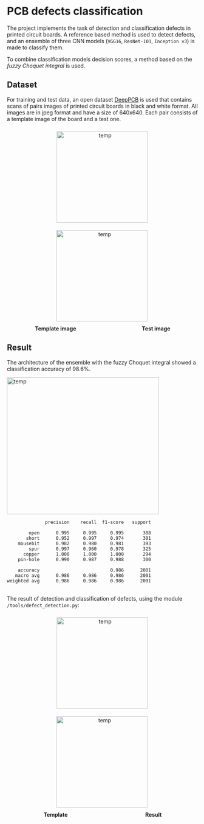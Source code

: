 # PCB defects classification

The project implements the task of detection and classification defects in printed circuit boards. A reference based method is used to detect defects, and an ensemble of three CNN models (`VGG16`, `ResNet-101`, `Inception v3`) is made to classify them.

To combine classification models decision scores, a method based on the _fuzzy Choquet integral_ is used.

## Dataset
For training and test data, an open dataset [DeepPCB](https://github.com/tangsanli5201/DeepPCB) is used that contains scans of pairs images of printed circuit boards in black and white format. All images are in jpeg format and have a size of 640x640. Each pair consists of a template image of the board and a test one.

<div align=center>
    <img src="https://user-images.githubusercontent.com/43219252/170834797-ea3a7441-dbb3-4417-ae71-1184d09aefa2.jpg" alt="temp" width="240" height="240" style="padding: 10px 5px 10px 10px">
    &nbsp;
    <img src="https://user-images.githubusercontent.com/43219252/170834985-5d8220b3-7cd1-402d-8f74-5bc8d3a45cd1.jpg" alt="temp" width="240" height="240" style="padding: 10px 10px 10px 5px">
</div>
<div align=center>
    <b>Template image</b>
    &nbsp;&nbsp;&nbsp;&nbsp;&nbsp;&nbsp;&nbsp;&nbsp;&nbsp;&nbsp;&nbsp;&nbsp;&nbsp;&nbsp;&nbsp;&nbsp;&nbsp;&nbsp;&nbsp;&nbsp;&nbsp;&nbsp;&nbsp;&nbsp;&nbsp;&nbsp;&nbsp;&nbsp;&nbsp;&nbsp;&nbsp;&nbsp;&nbsp;&nbsp;&nbsp;&nbsp;&nbsp;&nbsp;&nbsp;&nbsp;&nbsp;&nbsp;
    <b>Test image</b>
</div>

## Result
The architecture of the ensemble with the fuzzy Choquet integral showed a classification accuracy of 98.6%.

<img src="https://user-images.githubusercontent.com/43219252/170836768-8246c5f7-92f0-471e-b4dc-d4ea8678e4d0.png" alt="temp" width=400 height=360 style="padding-right: 20px;">

```
              precision    recall  f1-score   support

        open      0.995     0.995     0.995       388
       short      0.952     0.997     0.974       301
    mousebit      0.982     0.980     0.981       393
        spur      0.997     0.960     0.978       325
      copper      1.000     1.000     1.000       294
    pin-hole      0.990     0.987     0.988       300

    accuracy                          0.986      2001
   macro avg      0.986     0.986     0.986      2001
weighted avg      0.986     0.986     0.986      2001
```
\
The result of detection and classification of defects, using the module `/tools/defect_detection.py`:

<div align=center>
    <img src="https://user-images.githubusercontent.com/43219252/170744169-2a497b9c-70d7-4097-a8fa-012996f08b72.jpg" alt="temp" width="240" height="240" style="padding: 10px 5px 10px 10px">
    &nbsp;
    <img src="https://user-images.githubusercontent.com/43219252/170746159-1fd35675-9d2b-44dd-b12d-a9d06b29288d.png" alt="temp" width="240" height="240" style="padding: 10px 10px 10px 5px">
</div>
<div align=center>
    <b>Template</b>
    &nbsp;&nbsp;&nbsp;&nbsp;&nbsp;&nbsp;&nbsp;&nbsp;&nbsp;&nbsp;&nbsp;&nbsp;&nbsp;&nbsp;&nbsp;&nbsp;&nbsp;&nbsp;&nbsp;&nbsp;&nbsp;&nbsp;&nbsp;&nbsp;&nbsp;&nbsp;&nbsp;&nbsp;&nbsp;&nbsp;&nbsp;&nbsp;&nbsp;&nbsp;&nbsp;&nbsp;&nbsp;&nbsp;&nbsp;&nbsp;&nbsp;&nbsp;&nbsp;&nbsp;&nbsp;&nbsp;&nbsp;&nbsp;&nbsp;&nbsp;
    <b>Result</b>
</div>

